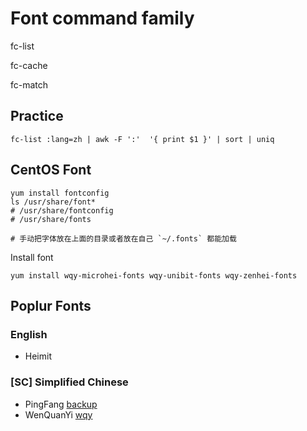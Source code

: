 # Font command family

fc-list

fc-cache

fc-match

## Practice
```
fc-list :lang=zh | awk -F ':'  '{ print $1 }' | sort | uniq
```


## CentOS Font
```
yum install fontconfig
ls /usr/share/font*
# /usr/share/fontconfig
# /usr/share/fonts

# 手动把字体放在上面的目录或者放在自己 `~/.fonts` 都能加载
```

Install font
```
yum install wqy-microhei-fonts wqy-unibit-fonts wqy-zenhei-fonts
```

## Poplur Fonts
### English
- Heimit

### [SC] Simplified Chinese
- PingFang [backup](https://github.com/ctrngk/backup)
- WenQuanYi [wqy](https://github.com/layerssss/wqy)
